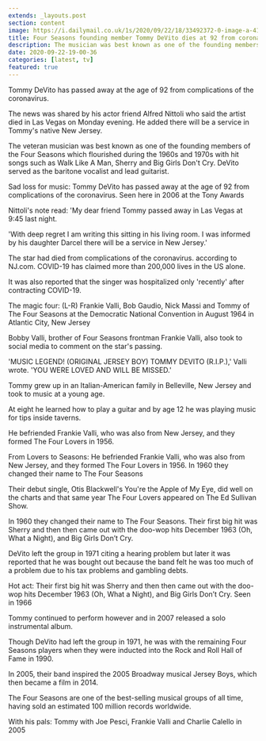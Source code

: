 ```yaml
---
extends: _layouts.post
section: content
image: https://i.dailymail.co.uk/1s/2020/09/22/18/33492372-0-image-a-41_1600797233602.jpg 
title: Four Seasons founding member Tommy DeVito dies at 92 from coronavirus 
description: The musician was best known as one of the founding members of the Four Seasons which flourished during the 1960s with songs such as Walk Like A Man, Sherry. 
date: 2020-09-22-19-00-36 
categories: [latest, tv] 
featured: true 
--- 
```

Tommy DeVito has passed away at the age of 92 from complications of the coronavirus.

The news was shared by his actor friend Alfred Nittoli who said the artist died in Las Vegas on Monday evening. He added there will be a service in Tommy's native New Jersey.

The veteran musician was best known as one of the founding members of the Four Seasons which flourished during the 1960s and 1970s with hit songs such as Walk Like A Man, Sherry and Big Girls Don't Cry. DeVito served as the baritone vocalist and lead guitarist.

Sad loss for music: Tommy DeVito has passed away at the age of 92 from complications of the coronavirus. Seen here in 2006 at the Tony Awards

Nittoli's note read: 'My dear friend Tommy passed away in Las Vegas at 9:45 last night.

'With deep regret I am writing this sitting in his living room. I was informed by his daughter Darcel there will be a service in New Jersey.'

The star had died from complications of the coronavirus. according to NJ.com. COVID-19 has claimed more than 200,000 lives in the US alone. 

It was also reported that the singer was hospitalized only 'recently' after contracting COVID-19.

The magic four: (L-R) Frankie Valli, Bob Gaudio, Nick Massi and Tommy of The Four Seasons at the Democratic National Convention in August 1964 in Atlantic City, New Jersey

Bobby Valli, brother of Four Seasons frontman Frankie Valli, also took to social media to comment on the star's passing. 

'MUSIC LEGEND! (ORIGINAL JERSEY BOY) TOMMY DEVITO (R.I.P.),' Valli wrote. 'YOU WERE LOVED AND WILL BE MISSED.'

Tommy grew up in an Italian-American family in Belleville, New Jersey and took to music at a young age.

At eight he learned how to play a guitar and by age 12 he was playing music for tips inside taverns. 

He befriended Frankie Valli, who was also from New Jersey, and they formed The Four Lovers in 1956.

From Lovers to Seasons: He befriended Frankie Valli, who was also from New Jersey, and they formed The Four Lovers in 1956. In 1960 they changed their name to The Four Seasons

Their debut single, Otis Blackwell's You're the Apple of My Eye, did well on the charts and that same year The Four Lovers appeared on The Ed Sullivan Show. 

In 1960 they changed their name to The Four Seasons. Their first big hit was Sherry and then then came out with the doo-wop hits December 1963 (Oh, What a Night), and Big Girls Don’t Cry. 

DeVito left the group in 1971 citing a hearing problem but later it was reported that he was bought out because the band felt he was too much of a problem due to his tax problems and gambling debts.

Hot act: Their first big hit was Sherry and then then came out with the doo-wop hits December 1963 (Oh, What a Night), and Big Girls Don’t Cry. Seen in 1966

Tommy continued to perform however and in 2007 released a solo instrumental album. 

Though DeVito had left the group in 1971, he was with the remaining Four Seasons players when they were inducted into the Rock and Roll Hall of Fame in 1990.

In 2005, their band inspired the 2005 Broadway musical Jersey Boys, which then became a film in 2014.  

The Four Seasons are one of the best-selling musical groups of all time, having sold an estimated 100 million records worldwide. 

With his pals: Tommy with Joe Pesci, Frankie Valli and Charlie Calello in 2005

